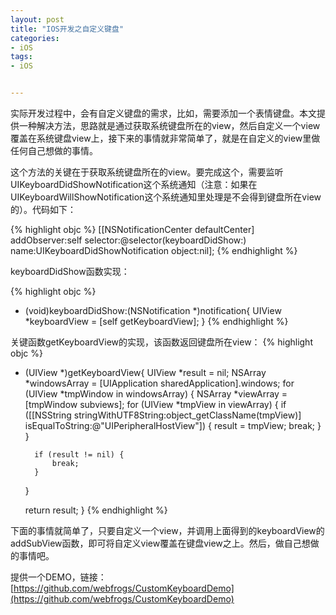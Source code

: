 ```yaml
---
layout: post
title: "IOS开发之自定义键盘"
categories:
- iOS
tags:
- iOS


---
```


实际开发过程中，会有自定义键盘的需求，比如，需要添加一个表情键盘。本文提供一种解决方法，思路就是通过获取系统键盘所在的view，然后自定义一个view覆盖在系统键盘view上，接下来的事情就非常简单了，就是在自定义的view里做任何自己想做的事情。

这个方法的关键在于获取系统键盘所在的view。要完成这个，需要监听UIKeyboardDidShowNotification这个系统通知（注意：如果在UIKeyboardWillShowNotification这个系统通知里处理是不会得到键盘所在view的）。代码如下：

{% highlight objc %}
[[NSNotificationCenter defaultCenter] addObserver:self selector:@selector(keyboardDidShow:) name:UIKeyboardDidShowNotification object:nil];
{% endhighlight %}

keyboardDidShow函数实现：

{% highlight objc %}
- (void)keyboardDidShow:(NSNotification *)notification{
    UIView *keyboardView = [self getKeyboardView];
}
{% endhighlight %}

关键函数getKeyboardView的实现，该函数返回键盘所在view：
{% highlight objc %}
- (UIView *)getKeyboardView{
    UIView *result = nil;
    NSArray *windowsArray = [UIApplication sharedApplication].windows;
    for (UIView *tmpWindow in windowsArray) {
        NSArray *viewArray = [tmpWindow subviews];
        for (UIView *tmpView  in viewArray) {
            if ([[NSString stringWithUTF8String:object_getClassName(tmpView)] isEqualToString:@"UIPeripheralHostView"]) {
                result = tmpView;
                break;
            }
        }
        
        if (result != nil) {
            break;
        }
    }
    
    return result;
}
{% endhighlight %}

下面的事情就简单了，只要自定义一个view，并调用上面得到的keyboardView的addSubView函数，即可将自定义view覆盖在键盘view之上。然后，做自己想做的事情吧。


提供一个DEMO，链接：[https://github.com/webfrogs/CustomKeyboardDemo](https://github.com/webfrogs/CustomKeyboardDemo)